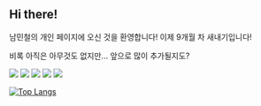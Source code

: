 ## Hi there!
남민철의 개인 페이지에 오신 것을 환영합니다!
이제 9개월 차 새내기입니다!

비록 아직은 아무것도 없지만...
앞으로 많이 추가될지도?

<img src="https://img.shields.io/badge/HTML5-E34F26?style=flat-square&logo=HTML5&logoColor=white"/>
<img src="https://img.shields.io/badge/CSS3-1572B6?style=flat-square&logo=CSS3&logoColor=white"/>
<img src="https://img.shields.io/badge/Javascript-F7DF1E?style=flat-square&logo=Javascript&logoColor=white"/>
<img src="https://img.shields.io/badge/React-61DAFB?style=flat-square&logo=React&logoColor=white"/>
<img src="https://img.shields.io/badge/NestJS-E0234E?style=flat-square&logo=NestJS&logoColor=white"/>

[![Top Langs](https://github-readme-stats.vercel.app/api/top-langs/?username=NMincheol)](https://github.com/NMincheol/github-readme-stats)






